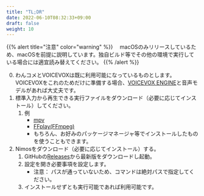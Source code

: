 ```yaml
---
title: "TL;DR"
date: 2022-06-10T08:32:33+09:00
draft: false
weight: 10
---
```


{{% alert title="注意" color="warning" %}}
　macOSのみリリースしているため、macOSを前提に説明しています。独自ビルド等でその他の環境で実行している場合には適宜読み替えてください。
{{% /alert %}}

0. わんコメとVOICEVOXは既に利用可能になっているものとします。VOICEVOXをこれのためだけに準備する場合、[VOICEVOX ENGINE](https://github.com/VOICEVOX/voicevox_engine)と音声モデルがあれば大丈夫です。
1. 標準入力から再生できる実行ファイルをダウンロード（必要に応じてインストール）してください。
	1. 	例
		* 	[mpv](https://mpv.io/)
		*  	[FFplay(FFmpeg)](https://ffmpeg.org/)
		*   もちろん、お好みのパッケージマネージャ等でインストールしたものを使うこともできます。
2. Nimosをダウンロード（必要に応じてインストール）する。
	1. GitHubの[Releases](https://github.com/hiyok0/Nimos/releases)から最新版をダウンロードし起動。
	2. 設定を開き必要事項を設定します。
		* 注意： パスが通っていないため、コマンドは絶対パスで指定してください。
	3.  インストールせずとも実行可能であれば利用可能です。
